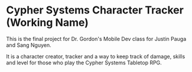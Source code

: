 # Cypher Systems Character Tracker (Working Name)

This is the final project for Dr. Gordon's Mobile Dev class for Justin Pauga and Sang Nguyen. 

It is a character creator, tracker and a way to keep track of damage, skills and level for those who play the 
Cypher Systems Tabletop RPG.
